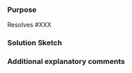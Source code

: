 <!--
**IMPORTANT: Please do not create a Pull Request without creating an issue first.**

Any change needs to be discussed before proceeding.
Failure to do so may result in the rejection of the pull request.
Fixing minuscule documentation issues or typos is an exception to this rule.

I recommend removing these comments before submitting.

Please provide enough information so that others can review your pull request:
-->

### Purpose
<!--
Explain the **motivation** for making this change. What existing problem does
the pull request solve? This could be a short summary of the motivating issue.


You may remove this if you're fixing a typo.
-->

Resolves #XXX <!-- associate the motivating issue -->


### Solution Sketch
<!--
Outline the design decisions leading to this very change set.
-->


### Additional explanatory comments
